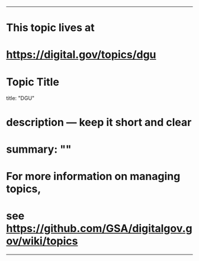 
---
# This topic lives at
# https://digital.gov/topics/dgu

# Topic Title
title: "DGU"

# description — keep it short and clear
# summary: ""


# For more information on managing topics,
# see https://github.com/GSA/digitalgov.gov/wiki/topics
---